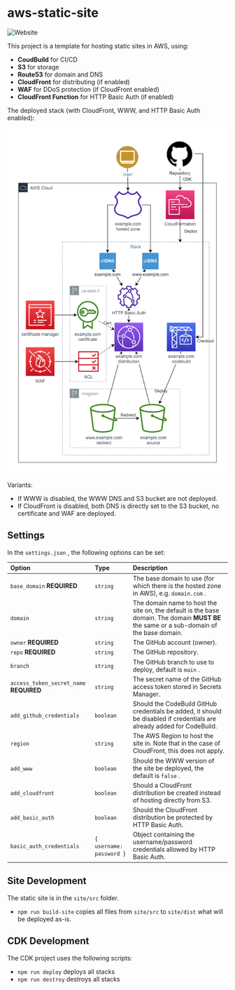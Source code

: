 # aws-static-site

![Website](https://img.shields.io/website?label=your.domain.name&style=flat-square&url=https%3A%2F%2Fyour.domain.name%2F)

This project is a template for hosting static sites in AWS, using:
 - **CoudBuild** for CI/CD
 - **S3** for storage
 - **Route53** for domain and DNS
 - **CloudFront** for distributing (if enabled)
 - **WAF** for DDoS protection (if CloudFront enabled)
 - **CloudFront Function** for HTTP Basic Auth (if enabled)

The deployed stack (with CloudFront, WWW, and HTTP Basic Auth enabled):

![AWS Static Site stack with CloudFront, WWW, and HTTP Basic Auth enabled](/diagram/aws-static-site.drawio.png)

Variants:
* If WWW is disabled, the WWW DNS and S3 bucket are not deployed.
* If CloudFront is disabled, both DNS is directly set to the S3 bucket, no certificate and WAF are deployed.

## Settings

In the `settings.json` , the following options can be set:

| Option | Type | Description |
|:-------|:-----|:------------|
| `base_domain` **REQUIRED** | `string` | The base domain to use (for which there is the hosted zone in AWS), e.g. `domain.com` . |
| `domain` | `string` | The domain name to host the site on, the default is the base domain. The domain **MUST BE** the same or a sub-domain of the base domain. |
| `owner` **REQUIRED** | `string` | The GitHub account (owner). |
| `repo` **REQUIRED** | `string` | The GitHub repository. |
| `branch` | `string` | The GitHub branch to use to deploy, default is `main` . |
| `access_token_secret_name` **REQUIRED** | `string` | The secret name of the GitHub access token stored in Secrets Manager. |
| `add_github_credentials` | `boolean` | Should the CodeBuild GitHub credentials be added, it should be disabled if credentials are already added for CodeBuild. |
| `region` | `string` | The AWS Region to host the site in. Note that in the case of CloudFront, this does not apply. |
| `add_www` | `boolean` | Should the WWW version of the site be deployed, the default is `false` . |
| `add_cloudfront` | `boolean` | Should a CloudFront distribution be created instead of hosting directly from S3. |
| `add_basic_auth` | `boolean` | Should the CloudFront distribution be protected by HTTP Basic Auth. |
| `basic_auth_credentials` | `{ username: password }` | Object containing the username/password credentials allowed by HTTP Basic Auth. |

## Site Development

The static site is in the `site/src` folder.

 * `npm run build-site` copies all files from `site/src` to `site/dist` what will be deployed as-is.

## CDK Development

The CDK project uses the following scripts:

 * `npm run deploy` deploys all stacks
 * `npm run destroy` destroys all stacks
<!--
The CDK script is in the `lib` folder.

 * `npm run build` compile typescript to js
 * `npm run watch` watch for changes and compile
 * `npm run test` perform the jest unit tests
 * `cdk deploy` deploy this stack to your default AWS account/region
 * `cdk diff` compare deployed stack with the current state
 * `cdk synth` emits the synthesized CloudFormation template
-->
